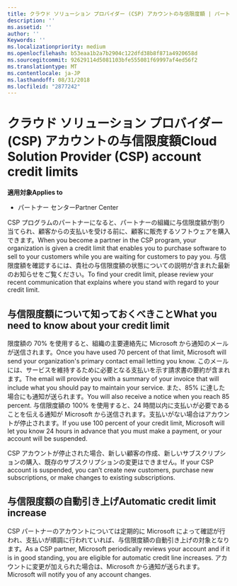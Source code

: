 ```yaml
---
title: クラウド ソリューション プロバイダー (CSP) アカウントの与信限度額 | パートナー センター
description: ''
ms.assetid: ''
author: ''
Keywords: ''
ms.localizationpriority: medium
ms.openlocfilehash: b53eaa1b2a7b2904c122dfd38b8f871a4920658d
ms.sourcegitcommit: 92629114d5081103bfe555081f69997af4ed56f2
ms.translationtype: MT
ms.contentlocale: ja-JP
ms.lasthandoff: 08/31/2018
ms.locfileid: "2877242"
---
```

# <a name="cloud-solution-provider-csp-account-credit-limits"></a><span data-ttu-id="25025-102">クラウド ソリューション プロバイダー (CSP) アカウントの与信限度額</span><span class="sxs-lookup"><span data-stu-id="25025-102">Cloud Solution Provider (CSP) account credit limits</span></span>

**<span data-ttu-id="25025-103">適用対象</span><span class="sxs-lookup"><span data-stu-id="25025-103">Applies to</span></span>**

- <span data-ttu-id="25025-104">パートナー センター</span><span class="sxs-lookup"><span data-stu-id="25025-104">Partner Center</span></span>

<span data-ttu-id="25025-105">CSP プログラムのパートナーになると、パートナーの組織に与信限度額が割り当てられ、顧客からの支払いを受ける前に、顧客に販売するソフトウェアを購入できます。</span><span class="sxs-lookup"><span data-stu-id="25025-105">When you become a partner in the CSP program, your organization is given a credit limit that enables you to purchase software to sell to your customers while you are waiting for customers to pay you.</span></span> <span data-ttu-id="25025-106">与信限度額を確認するには、貴社の与信限度額の状態についての説明が含まれた最新のお知らせをご覧ください。</span><span class="sxs-lookup"><span data-stu-id="25025-106">To find your credit limit, please review your recent communication that explains where you stand with regard to your credit limit.</span></span>  

## <a name="what-you-need-to-know-about-your-credit-limit"></a><span data-ttu-id="25025-107">与信限度額について知っておくべきこと</span><span class="sxs-lookup"><span data-stu-id="25025-107">What you need to know about your credit limit</span></span>

<span data-ttu-id="25025-108">限度額の 70% を使用すると、組織の主要連絡先に Microsoft から通知のメールが送信されます。</span><span class="sxs-lookup"><span data-stu-id="25025-108">Once you have used 70 percent of that limit, Microsoft will send your organization's primary contact email letting you know.</span></span> <span data-ttu-id="25025-109">このメールには、サービスを維持するために必要となる支払いを示す請求書の要約が含まれます。</span><span class="sxs-lookup"><span data-stu-id="25025-109">The email will provide you with a summary of your invoice that will include what you should pay to maintain your service.</span></span> <span data-ttu-id="25025-110">また、85% に達した場合にも通知が送られます。</span><span class="sxs-lookup"><span data-stu-id="25025-110">You will also receive a notice when you reach 85 percent.</span></span> <span data-ttu-id="25025-111">与信限度額の 100% を使用すると、24 時間以内に支払いが必要であることを伝える通知が Microsoft から送信されます。支払いがない場合はアカウントが停止されます。</span><span class="sxs-lookup"><span data-stu-id="25025-111">If you use 100 percent of your credit limit, Microsoft will let you know 24 hours in advance that you must make a payment, or your account will be suspended.</span></span> 

<span data-ttu-id="25025-112">CSP アカウントが停止された場合、新しい顧客の作成、新しいサブスクリプションの購入、既存のサブスクリプションの変更はできません。</span><span class="sxs-lookup"><span data-stu-id="25025-112">If your CSP account is suspended, you can’t create new customers, purchase new subscriptions, or make changes to existing subscriptions.</span></span>

## <a name="automatic-credit-limit-increase"></a><span data-ttu-id="25025-113">与信限度額の自動引き上げ</span><span class="sxs-lookup"><span data-stu-id="25025-113">Automatic credit limit increase</span></span>

<span data-ttu-id="25025-114">CSP パートナーのアカウントについては定期的に Microsoft  によって確認が行われ、支払いが順調に行われていれば、与信限度額の自動引き上げの対象となります。</span><span class="sxs-lookup"><span data-stu-id="25025-114">As a CSP partner, Microsoft periodically reviews your account and if it is in good standing, you are eligible for automatic credit line increases.</span></span> <span data-ttu-id="25025-115">アカウントに変更が加えられた場合は、Microsoft から通知が送られます。</span><span class="sxs-lookup"><span data-stu-id="25025-115">Microsoft will notify you of any account changes.</span></span> 